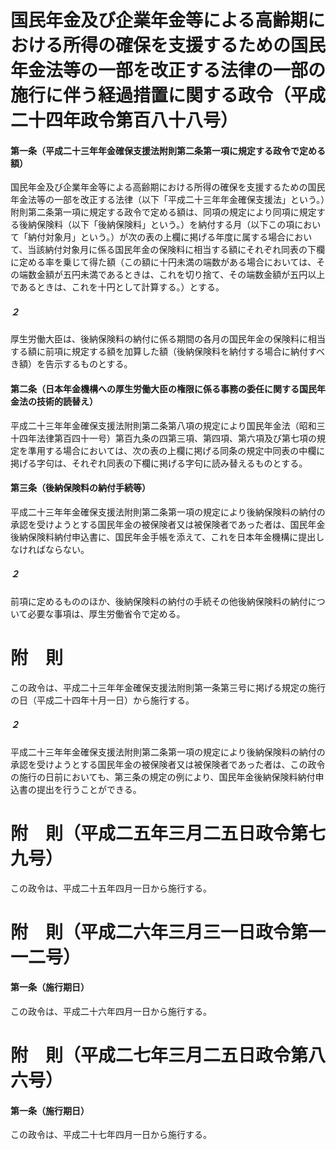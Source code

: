 # 国民年金及び企業年金等による高齢期における所得の確保を支援するための国民年金法等の一部を改正する法律の一部の施行に伴う経過措置に関する政令（平成二十四年政令第百八十八号）
#### 第一条（平成二十三年年金確保支援法附則第二条第一項に規定する政令で定める額）
国民年金及び企業年金等による高齢期における所得の確保を支援するための国民年金法等の一部を改正する法律（以下「平成二十三年年金確保支援法」という。）附則第二条第一項に規定する政令で定める額は、同項の規定により同項に規定する後納保険料（以下「後納保険料」という。）を納付する月（以下この項において「納付対象月」という。）が次の表の上欄に掲げる年度に属する場合において、当該納付対象月に係る国民年金の保険料に相当する額にそれぞれ同表の下欄に定める率を乗じて得た額（この額に十円未満の端数がある場合においては、その端数金額が五円未満であるときは、これを切り捨て、その端数金額が五円以上であるときは、これを十円として計算する。）とする。
##### ２
厚生労働大臣は、後納保険料の納付に係る期間の各月の国民年金の保険料に相当する額に前項に規定する額を加算した額（後納保険料を納付する場合に納付すべき額）を告示するものとする。
#### 第二条（日本年金機構への厚生労働大臣の権限に係る事務の委任に関する国民年金法の技術的読替え）
平成二十三年年金確保支援法附則第二条第八項の規定により国民年金法（昭和三十四年法律第百四十一号）第百九条の四第三項、第四項、第六項及び第七項の規定を準用する場合においては、次の表の上欄に掲げる同条の規定中同表の中欄に掲げる字句は、それぞれ同表の下欄に掲げる字句に読み替えるものとする。
#### 第三条（後納保険料の納付手続等）
平成二十三年年金確保支援法附則第二条第一項の規定により後納保険料の納付の承認を受けようとする国民年金の被保険者又は被保険者であった者は、国民年金後納保険料納付申込書に、国民年金手帳を添えて、これを日本年金機構に提出しなければならない。
##### ２
前項に定めるもののほか、後納保険料の納付の手続その他後納保険料の納付について必要な事項は、厚生労働省令で定める。
# 附　則
この政令は、平成二十三年年金確保支援法附則第一条第三号に掲げる規定の施行の日（平成二十四年十月一日）から施行する。
##### ２
平成二十三年年金確保支援法附則第二条第一項の規定により後納保険料の納付の承認を受けようとする国民年金の被保険者又は被保険者であった者は、この政令の施行の日前においても、第三条の規定の例により、国民年金後納保険料納付申込書の提出を行うことができる。
# 附　則（平成二五年三月二五日政令第七九号）
この政令は、平成二十五年四月一日から施行する。
# 附　則（平成二六年三月三一日政令第一一二号）
#### 第一条（施行期日）
この政令は、平成二十六年四月一日から施行する。
# 附　則（平成二七年三月二五日政令第八六号）
#### 第一条（施行期日）
この政令は、平成二十七年四月一日から施行する。
